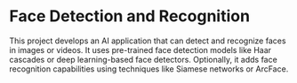 # Face Detection and Recognition

This project develops an AI application that can detect and recognize faces in images or videos. It uses pre-trained face detection models like Haar cascades or deep learning-based face detectors. Optionally, it adds face recognition capabilities using techniques like Siamese networks or ArcFace.
